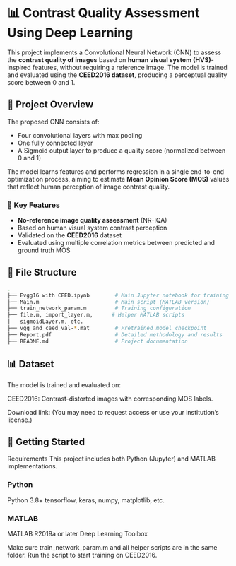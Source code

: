# 📊 Contrast Quality Assessment Using Deep Learning

This project implements a Convolutional Neural Network (CNN) to assess the **contrast quality of images** based on **human visual system (HVS)**-inspired features, without requiring a reference image. The model is trained and evaluated using the **CEED2016 dataset**, producing a perceptual quality score between 0 and 1.

## 🧠 Project Overview

The proposed CNN consists of:

- Four convolutional layers with max pooling
- One fully connected layer
- A Sigmoid output layer to produce a quality score (normalized between 0 and 1)

The model learns features and performs regression in a single end-to-end optimization process, aiming to estimate **Mean Opinion Score (MOS)** values that reflect human perception of image contrast quality.

### 🔬 Key Features

- **No-reference image quality assessment** (NR-IQA)
- Based on human visual system contrast perception
- Validated on the **CEED2016** dataset
- Evaluated using multiple correlation metrics between predicted and ground truth MOS

## 📁 File Structure

```bash
.
├── Evgg16 with CEED.ipynb        # Main Jupyter notebook for training and evaluation
├── Main.m                        # Main script (MATLAB version)
├── train_network_param.m         # Training configuration
├── file.m, import_layer.m,      # Helper MATLAB scripts
│   sigmoidLayer.m, etc.
├── vgg_and_ceed_val-*.mat        # Pretrained model checkpoint
├── Report.pdf                    # Detailed methodology and results
├── README.md                     # Project documentation
```

## 📊 Dataset
The model is trained and evaluated on:

CEED2016: Contrast-distorted images with corresponding MOS labels.

Download link: (You may need to request access or use your institution’s license.)

## 🚀 Getting Started
Requirements
This project includes both Python (Jupyter) and MATLAB implementations.

### Python
Python 3.8+
tensorflow, keras, numpy, matplotlib, etc.

### MATLAB
MATLAB R2019a or later
Deep Learning Toolbox


Make sure train_network_param.m and all helper scripts are in the same folder.
Run the script to start training on CEED2016.
